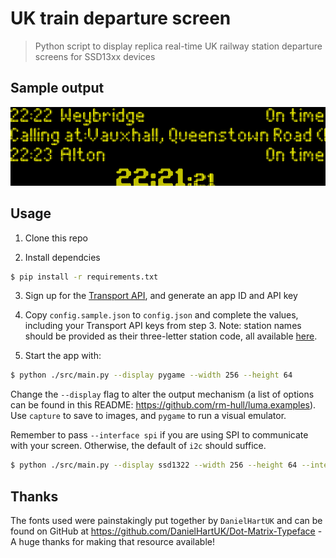 # UK train departure screen

> Python script to display replica real-time UK railway station departure screens for SSD13xx devices

## Sample output

![Example output of the script](capture.png)

## Usage

1. Clone this repo

2. Install dependcies

```bash
$ pip install -r requirements.txt
```

3. Sign up for the [Transport API](https://www.transportapi.com/), and generate an app ID and API key

4. Copy `config.sample.json` to `config.json` and complete the values, including your Transport API keys from step 3. Note: station names should be provided as their three-letter station code, all available [here](https://www.nationalrail.co.uk/stations_destinations/48541.aspx).

5. Start the app with:

```bash
$ python ./src/main.py --display pygame --width 256 --height 64

```

Change the `--display` flag to alter the output mechanism (a list of options can be found in this README: https://github.com/rm-hull/luma.examples). Use `capture` to save to images, and `pygame` to run a visual emulator.

Remember to pass `--interface spi` if you are using SPI to communicate with your screen. Otherwise, the default of `i2c` should suffice.

```bash
$ python ./src/main.py --display ssd1322 --width 256 --height 64 --interface spi
```

## Thanks

The fonts used were painstakingly put together by `DanielHartUK` and can be found on GitHub at https://github.com/DanielHartUK/Dot-Matrix-Typeface - A huge thanks for making that resource available!
